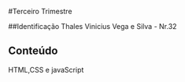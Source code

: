 #Terceiro Trimestre

##Identificação
Thales Vinicius Vega e Silva - Nr.32

## Conteúdo 
HTML,CSS e javaScript
